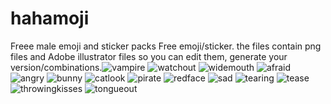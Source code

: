 # hahamoji
Freee male emoji and sticker packs
Free  emoji/sticker. the files contain png files and Adobe illustrator files so you can edit them, generate your version/combinations.![vampire](https://user-images.githubusercontent.com/18077781/155839231-bb040245-39d9-450b-b773-7d52b9d15d39.png)
![watchout](https://user-images.githubusercontent.com/18077781/155839232-97c430d6-12f6-4e7f-82b3-8e58440e15e8.png)
![widemouth](https://user-images.githubusercontent.com/18077781/155839234-9cecf14a-0f09-4104-9aff-19ca118f16bd.png)
![afraid](https://user-images.githubusercontent.com/18077781/155839235-5e7dd82e-fe5d-4434-b0d9-392bfdb854bf.png)
![angry](https://user-images.githubusercontent.com/18077781/155839236-8e9a8139-fbbc-4bc5-a4d5-13b409bfa975.png)
![bunny](https://user-images.githubusercontent.com/18077781/155839237-1c31bb3c-2e72-4457-b2aa-a1e5d8c9d4d8.png)
![catlook](https://user-images.githubusercontent.com/18077781/155839238-92b7d4b3-4cfd-4659-8252-4c7b60a11945.png)
![pirate](https://user-images.githubusercontent.com/18077781/155839239-ba270800-771a-4004-bb3a-f07031f288db.png)
![redface](https://user-images.githubusercontent.com/18077781/155839240-8e1733c9-f9fa-41b3-8ee2-365ac3e71c6a.png)
![sad](https://user-images.githubusercontent.com/18077781/155839242-71a2e4df-c45c-415d-a4e8-73c131368251.png)
![tearing](https://user-images.githubusercontent.com/18077781/155839243-02d30ca8-a600-419e-bc10-5011f69a50aa.png)
![tease](https://user-images.githubusercontent.com/18077781/155839244-908f606f-f13f-4b83-b04c-37c7d99ed7b1.png)
![throwingkisses](https://user-images.githubusercontent.com/18077781/155839247-0ed1c2d1-c0f7-4767-a2b2-4d34440cd35d.png)
![tongueout](https://user-images.githubusercontent.com/18077781/155839248-6b282b11-acdc-4cf4-b0d7-f0dcc703000f.png)
